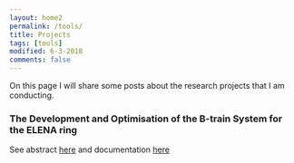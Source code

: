```yaml
---
layout: home2
permalink: /tools/
title: Projects
tags: [tools]
modified: 6-3-2018
comments: false
---
```


On this page I will share some posts about the research projects that I am conducting.

### The Development and Optimisation of the B-train System for the ELENA ring
See abstract [here](elena.md) and documentation [here](https://github.com/cgre23)
